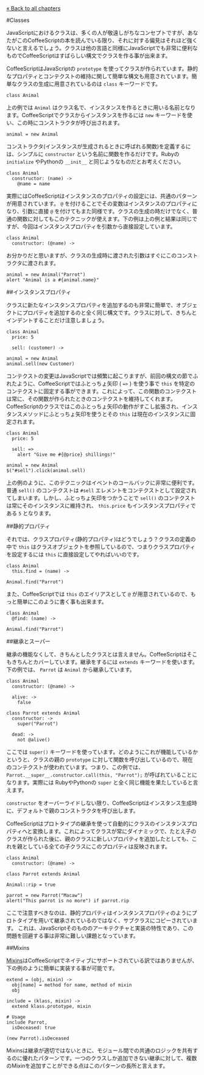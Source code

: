 <div class="back"><a href="index.html">&laquo; Back to all chapters</a></div>

#Classes

JavaScriptにおけるクラスは、多くの人が敬遠しがちなコンセプトですが、あなたがこのCoffeeScriptの本を読んでいる限り、それに対する偏見はそれほど強くないと言えるでしょう。クラスは他の言語と同様にJavaScriptでも非常に便利なものでCoffeeScriptはすばらしい構文でクラスを作る事が出来ます。

CoffeeScriptはJavaScriptの `prototype` を使ってクラスが作られています。静的なプロパティとコンテクストの維持に関して簡単な構文も用意されています。簡単なクラスの生成に用意されているのは `class` キーワードです。

<span class="csscript"></span>

    class Animal
    
上の例では `Animal` はクラス名で、インスタンスを作るときに用いる名前となります。CoffeeScriptでクラスからインスタンスを作るには `new` キーワードを使い、この時にコンストラクタが呼び出されます。

<span class="csscript"></span>

    animal = new Animal

コンストラクタ(インスタンスが生成されるときに呼ばれる関数)を定義するには、シンプルに `constructor` という名前に関数を作るだけです。Rubyの `initialize` やPythonの `__init__` と同じようなものだとお考えください。

<span class="csscript"></span>

    class Animal
      constructor: (name) ->
        @name = name

実際にはCoffeeScriptはインスタンスのプロパティの設定には、共通のパターンが用意されています。 `@` を付けることでその変数はインスタンスのプロパティになり、引数に直接 `@` を付けてもまた同様です。クラスの生成の時だけでなく、普通の関数に対してもこのテクニックが使えます。下の例は上の例と結果は同じですが、今回はインスタンスプロパティを引数から直接設定しています。

<span class="csscript"></span>

    class Animal
      constructor: (@name) ->

お分かりだと思いますが、クラスの生成時に渡された引数はすぐにこのコンストラクタに渡されます。

<span class="csscript"></span>

    animal = new Animal("Parrot")
    alert "Animal is a #{animal.name}"

##インスタンスプロパティ

クラスに新たなインスタンスプロパティを追加するのも非常に簡単で、オブジェクトにプロパティを追加するのと全く同じ構文です。クラスに対して、きちんとインデントすることだけ注意しましょう。

<span class="csscript"></span>

    class Animal
      price: 5

      sell: (customer) ->
        
    animal = new Animal
    animal.sell(new Customer)

コンテクストの変更はJavaScriptでは頻繁に起こりますが、前回の構文の節でふれたように、CoffeeScriptではふとっちょ矢印 ( `=>` ) を使う事で `this` を特定のコンテクストに固定する事ができます。これによって、この関数のコンテクストは常に、その関数が作られたときのコンテクストを維持してくれます。CoffeeScriptのクラスではこのふとっちょ矢印の動作がすこし拡張され、インスタンスメソッドにふとっちょ矢印を使うとその `this` は現在のインスタンスに固定されます。 
    
<span class="csscript"></span>

    class Animal
      price: 5

      sell: =>
        alert "Give me #{@price} shillings!"
        
    animal = new Animal
    $("#sell").click(animal.sell)
    
上の例のように、このテクニックはイベントのコールバックに非常に便利です。普通 `sell()` のコンテクストは `#sell` エレメントをコンテクストとして設定されてしまいます。しかし、ふとっちょ矢印をつかうことで `sell()` のコンテクストは常にそのインスタンスに維持され、 `this.price` もインスタンスプロパティである `5` となります。

##静的プロパティ

それでは、クラスプロパティ(静的プロパティ)はどうでしょう？クラスの定義の中で `this` はクラスオブジェクトを参照しているので、つまりクラスプロパティを設定するには `this` に直接設定してやればいいのです。

<span class="csscript"></span>

    class Animal
      this.find = (name) ->      

    Animal.find("Parrot")
    
また、CoffeeScriptでは `this` のエイリアスとして `@` が用意されているので、もっと簡単にこのように書く事も出来ます。
    
<span class="csscript"></span>

    class Animal
      @find: (name) ->
      
    Animal.find("Parrot")

##継承とスーパー

継承の機能なくして、きちんとしたクラスとは言えません。CoffeeScriptはそこもきちんとカバーしています。継承をするには `extends` キーワードを使います。下の例では、 `Parrot` は `Animal` から継承しています。

<span class="csscript"></span>

    class Animal
      constructor: (@name) ->
      
      alive: ->
        false

    class Parrot extends Animal
      constructor: ->
        super("Parrot")
      
      dead: ->
        not @alive()

ここでは `super()` キーワードを使っています。どのようにこれが機能しているかというと、クラスの親の `prototype` に対して関数を呼び出しているので、現在のコンテクストが使われています。つまり、この例では、 `Parrot.__super__.constructor.call(this, "Parrot");` が呼ばれていることになります。実際には RubyやPythonの `super` と全く同じ機能を果たしていると言えます。

`constructor` をオーバーライドしない限り、CoffeeScriptはインスタンス生成時に、デフォルトで親のコンストラクタを呼び出します。

CoffeeScriptはプロトタイプの継承を使って自動的にクラスのインスタンスプロパティへと変換します。これによってクラスが常にダイナミックで、たとえ子のクラスが作られた後に、親のクラスに新しいプロパティを追加したとしても、これを親としている全ての子クラスにこのプロパティは反映されます。

<span class="csscript"></span>

    class Animal
      constructor: (@name) ->
      
    class Parrot extends Animal
    
    Animal::rip = true
    
    parrot = new Parrot("Macaw")
    alert("This parrot is no more") if parrot.rip

ここで注意すべきなのは、静的プロパティはインスタンスプロパティのようにプロトタイプを用いて継承されているのではなく、サブクラスにコピーされています。 これは、JavaScriptそのもののアーキテクチャと実装の特性であり、この問題を回避する事は非常に難しい課題となっています。

##Mixins

[Mixins](http://ja.wikipedia.org/wiki/Mixin)はCoffeeScriptでネイティブにサポートされている訳ではありませんが、下の例のように簡単に実装する事が可能です。<!-- For example, here's two functions, `extend()` and `include()` that'll add class and instance properties respectively to a class.-->

<span class="csscript"></span>

    extend = (obj, mixin) ->
      obj[name] = method for name, method of mixin        
      obj

    include = (klass, mixin) ->
      extend klass.prototype, mixin
    
    # Usage
    include Parrot,
      isDeceased: true
      
    (new Parrot).isDeceased
    
Mixinsは継承が適切ではないときに、モジュール間での共通のロジックを共有するのに優れたパターンです。一つのクラスしか追加できない継承に対して、複数のMixinを追加すことができる点はこのパターンの長所と言えます。
